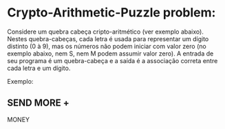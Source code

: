 # Crypto-Arithmetic-Puzzle problem:

Considere	um	quebra	cabeça	cripto-aritmético	(ver	exemplo	abaixo).	Nestes	quebra-cabeças,	cada letra	é	usada	para representar	um	dígito	distinto	(0	à	9),	mas	os	números	não	podem	iniciar	com	valor	zero	(no	exemplo	abaixo,	nem	S,	nem	M podem	assumir	valor	zero).	A	entrada	de	seu	programa	é	um	quebra-cabeça	e	a	 saída	é	a	associação	correta	entre	cada letra	e	um	dígito.	

Exemplo:

SEND 
MORE +
--------
MONEY
